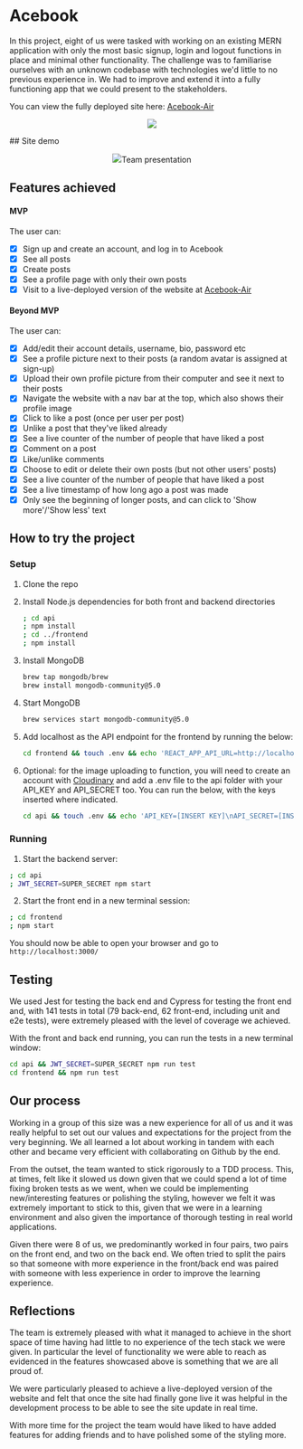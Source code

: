 # Acebook

In this project, eight of us were tasked with working on an existing MERN application with only the most basic signup, login and logout functions in place and minimal other functionality. The challenge was to familiarise ourselves with an unknown codebase with technologies we'd little to no previous experience in. We had to improve and extend it into a fully functioning app that we could present to the stakeholders.

You can view the fully deployed site here: [Acebook-Air](https://acebook-air-frontend.onrender.com/)

<p align="center">
<img src="https://user-images.githubusercontent.com/4661986/221147532-a7011ac5-7046-4c4d-a42c-f1c2c8897f0a.png"/> 
</p>
## Site demo


<p align="center">
<img src="https://user-images.githubusercontent.com/4661986/221147166-4d8f7809-f07a-4507-a6c3-a73db17dde0f.gif/>
</p>
## Presentation

At the end of the two weeks, the team presented the following slides to the rest of our cohort and coaches detailing our team values and our approach. [Team presentation](https://drive.google.com/file/d/1pFIStTqxkfCCAvBrJhD5ji71xJYA2mbA/view?usp=share_link)

## Features achieved

#### MVP
The user can:
- [x] Sign up and create an account, and log in to Acebook
- [x] See all posts
- [x] Create posts
- [x] See a profile page with only their own posts
- [x] Visit to a live-deployed version of the website at [Acebook-Air](https://acebook-air-frontend.onrender.com/)

#### Beyond MVP

The user can:
- [x] Add/edit their account details, username, bio, password etc
- [x] See a profile picture next to their posts (a random avatar is assigned at sign-up)
- [x] Upload their own profile picture from their computer and see it next to their posts
- [x] Navigate the website with a nav bar at the top, which also shows their profile image
- [x] Click to like a post (once per user per post)
- [x] Unlike a post that they've liked already 
- [x] See a live counter of the number of people that have liked a post
- [x] Comment on a post 
- [x] Like/unlike comments
- [x] Choose to edit or delete their own posts (but not other users' posts)
- [x] See a live counter of the number of people that have liked a post
- [x] See a live timestamp of how long ago a post was made
- [x] Only see the beginning of longer posts, and can click to 'Show more'/'Show less' text

## How to try the project

### Setup

1. Clone the repo
2. Install Node.js dependencies for both front and backend directories

   ```bash
   ; cd api
   ; npm install
   ; cd ../frontend
   ; npm install
   ```

3. Install MongoDB

   ```bash
   brew tap mongodb/brew
   brew install mongodb-community@5.0
   ```

4. Start MongoDB

   ```bash
   brew services start mongodb-community@5.0
   ```

5. Add localhost as the API endpoint for the frontend by running the below:

   ```bash
   cd frontend && touch .env && echo 'REACT_APP_API_URL=http://localhost:8080' >> .env 
   ```

6. Optional: for the image uploading to function, you will need to create an account with [Cloudinary](https://cloudinary.com/) and add a .env file to the api folder with your API_KEY and API_SECRET too. You can run the below, with the keys inserted where indicated.

   ```bash
   cd api && touch .env && echo 'API_KEY=[INSERT KEY]\nAPI_SECRET=[INSERT SECRET]' >> .env
   ```
### Running

1.  Start the backend server:

   ```bash
   ; cd api
   ; JWT_SECRET=SUPER_SECRET npm start
   ```

2.  Start the front end in a new terminal session:

   ```bash
   ; cd frontend
   ; npm start
   ```

You should now be able to open your browser and go to `http://localhost:3000/`


## Testing

We used Jest for testing the back end and Cypress for testing the front end and, with 141 tests in total (79 back-end, 62 front-end, including unit and e2e tests), were extremely pleased with the level of coverage we achieved.

With the front and back end running, you can run the tests in a new terminal window:

```bash
cd api && JWT_SECRET=SUPER_SECRET npm run test
cd frontend && npm run test
```
## Our process

Working in a group of this size was a new experience for all of us and it was really helpful to set out our values and expectations for the project from the very beginning. We all learned a lot about working in tandem with each other and became very efficient with collaborating on Github by the end. 

From the outset, the team wanted to stick rigorously to a TDD process. This, at times, felt like it slowed us down given that we could spend a lot of time fixing broken tests as we went, when we could be implementing new/interesting features or polishing the styling, however we felt it was extremely important to stick to this, given that we were in a learning environment and also given the importance of thorough testing in real world applications. 

Given there were 8 of us, we predominantly worked in four pairs, two pairs on the front end, and two on the back end. We often tried to split the pairs so that someone with more experience in the front/back end was paired with someone with less experience in order to improve the learning experience.

## Reflections

The team is extremely pleased with what it managed to achieve in the short space of time having had little to no experience of the tech stack we were given. In particular the level of functionality we were able to reach as evidenced in the features showcased above is something that we are all proud of. 

We were particularly pleased to achieve a live-deployed version of the website and felt that once the site had finally gone live it was helpful in the development process to be able to see the site update in real time.

With more time for the project the team would have liked to have added features for adding friends and to have polished some of the styling more.
